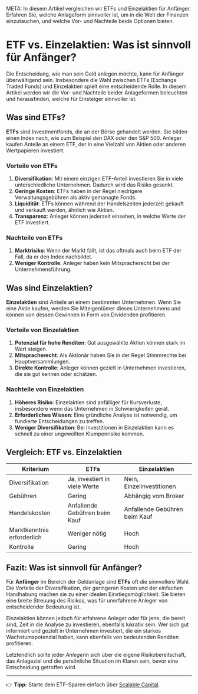 META: In diesem Artikel vergleichen wir ETFs und Einzelaktien für Anfänger. Erfahren Sie, welche Anlageform sinnvoller ist, um in die Welt der Finanzen einzutauchen, und welche Vor- und Nachteile beide Optionen bieten.

# ETF vs. Einzelaktien: Was ist sinnvoll für Anfänger?

Die Entscheidung, wie man sein Geld anlegen möchte, kann für Anfänger überwältigend sein. Insbesondere die Wahl zwischen ETFs (Exchange Traded Funds) und Einzelaktien spielt eine entscheidende Rolle. In diesem Artikel werden wir die Vor- und Nachteile beider Anlageformen beleuchten und herausfinden, welche für Einsteiger sinnvoller ist.

## Was sind ETFs?

**ETFs** sind Investmentfonds, die an der Börse gehandelt werden. Sie bilden einen Index nach, wie zum Beispiel den DAX oder den S&P 500. Anleger kaufen Anteile an einem ETF, der in eine Vielzahl von Aktien oder anderen Wertpapieren investiert.

### Vorteile von ETFs

1. **Diversifikation**: Mit einem einzigen ETF-Anteil investieren Sie in viele unterschiedliche Unternehmen. Dadurch wird das Risiko gesenkt.
2. **Geringe Kosten**: ETFs haben in der Regel niedrigere Verwaltungsgebühren als aktiv gemanagte Fonds.
3. **Liquidität**: ETFs können während der Handelszeiten jederzeit gekauft und verkauft werden, ähnlich wie Aktien.
4. **Transparenz**: Anleger können jederzeit einsehen, in welche Werte der ETF investiert.

### Nachteile von ETFs

1. **Marktrisiko**: Wenn der Markt fällt, ist das oftmals auch beim ETF der Fall, da er den Index nachbildet.
2. **Weniger Kontrolle**: Anleger haben kein Mitspracherecht bei der Unternehmensführung.

## Was sind Einzelaktien?

**Einzelaktien** sind Anteile an einem bestimmten Unternehmen. Wenn Sie eine Aktie kaufen, werden Sie Miteigentümer dieses Unternehmens und können von dessen Gewinnen in Form von Dividenden profitieren.

### Vorteile von Einzelaktien

1. **Potenzial für hohe Renditen**: Gut ausgewählte Aktien können stark im Wert steigen.
2. **Mitspracherecht**: Als Aktionär haben Sie in der Regel Stimmrechte bei Hauptversammlungen.
3. **Direkte Kontrolle**: Anleger können gezielt in Unternehmen investieren, die sie gut kennen oder schätzen.

### Nachteile von Einzelaktien

1. **Höheres Risiko**: Einzelaktien sind anfälliger für Kursverluste, insbesondere wenn das Unternehmen in Schwierigkeiten gerät.
2. **Erforderliches Wissen**: Eine gründliche Analyse ist notwendig, um fundierte Entscheidungen zu treffen.
3. **Weniger Diversifikation**: Bei Investitionen in Einzelaktien kann es schnell zu einer ungewollten Klumpenrisiko kommen.

## Vergleich: ETF vs. Einzelaktien

| Kriterium                    | ETFs                          | Einzelaktien                  |
|------------------------------|-------------------------------|-------------------------------|
| Diversifikation               | Ja, investiert in viele Werte | Nein, Einzelinvestitionen     |
| Gebühren                      | Gering                        | Abhängig vom Broker           |
| Handelskosten                 | Anfallende Gebühren beim Kauf | Anfallende Gebühren beim Kauf  |
| Marktkenntnis erforderlich     | Weniger nötig                 | Hoch                          |
| Kontrolle                     | Gering                       | Hoch                          |

## Fazit: Was ist sinnvoll für Anfänger?

Für **Anfänger** im Bereich der Geldanlage sind **ETFs** oft die sinnvollere Wahl. Die Vorteile der Diversifikation, der geringeren Kosten und der einfachen Handhabung machen sie zu einer idealen Einstiegsmöglichkeit. Sie bieten eine breite Streuung des Risikos, was für unerfahrene Anleger von entscheidender Bedeutung ist.

Einzelaktien können jedoch für erfahrene Anleger oder für jene, die bereit sind, Zeit in die Analyse zu investieren, ebenfalls lukrativ sein. Wer sich gut informiert und gezielt in Unternehmen investiert, die ein starkes Wachstumspotenzial haben, kann ebenfalls von bedeutenden Renditen profitieren.

Letztendlich sollte jede*r Anleger*in sich über die eigene Risikobereitschaft, das Anlageziel und die persönliche Situation im Klaren sein, bevor eine Entscheidung getroffen wird.

---

👉 **Tipp:** Starte dein ETF-Sparen einfach über [Scalable Capital](https://partner.scalable.capital/dein-link).
